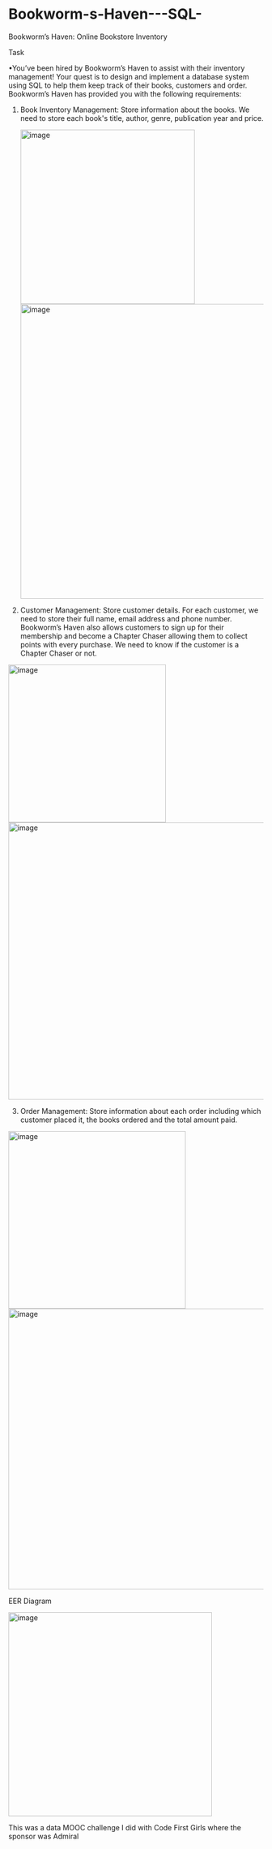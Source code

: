 # Bookworm-s-Haven---SQL-


Bookworm’s Haven: Online Bookstore Inventory 

Task

•You’ve been hired by Bookworm’s Haven to assist with their inventory management! Your quest is to design and implement a database system using SQL to help them keep track of their books, customers and order. Bookworm’s Haven has provided you with the following requirements:

1. Book Inventory Management: Store information about the books. We need to store each book's title, author, genre, publication year and price.


   <img width="344" alt="image" src="https://github.com/Nayab340/Bookworm-s-Haven---SQL-/assets/142215655/ee9d5930-46a6-4da5-862e-e97b6e85129c">
   

   <img width="581" alt="image" src="https://github.com/Nayab340/Bookworm-s-Haven---SQL-/assets/142215655/9b752913-bfab-410d-9331-828f74b2d95a">


   
2. Customer Management: Store customer details. For each customer, we need to store their full name, email address and phone number. Bookworm’s Haven also allows customers to sign up for their membership and become a Chapter Chaser allowing them to collect points with every purchase. We need to know if the customer is a Chapter Chaser or not.
<img width="311" alt="image" src="https://github.com/Nayab340/Bookworm-s-Haven---SQL-/assets/142215655/ca0b7331-920f-4108-9e0b-71f85fdf2f26">

<img width="547" alt="image" src="https://github.com/Nayab340/Bookworm-s-Haven---SQL-/assets/142215655/c724881c-7fd1-44c4-9391-cb7980c7db03">


   
3. Order Management: Store information about each order including which customer placed it, the books ordered and the total amount paid. 
<img width="350" alt="image" src="https://github.com/Nayab340/Bookworm-s-Haven---SQL-/assets/142215655/2407720f-8121-40bf-b068-6888e7cde30b">

<img width="554" alt="image" src="https://github.com/Nayab340/Bookworm-s-Haven---SQL-/assets/142215655/f403a03c-7b9c-499d-81aa-9e5c11e98dca">



EER Diagram 

<img width="402" alt="image" src="https://github.com/Nayab340/Bookworm-s-Haven---SQL-/assets/142215655/4b97602b-37dd-4cee-a8d7-7e300f51dc24">



This was a data MOOC challenge I did with Code First Girls where the sponsor was Admiral
